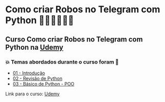 # Como criar Robos no Telegram com Python 👩🏻‍💻🤯🐍🤖
## Curso Como criar Robos no Telegram com Python na [Udemy](https://www.udemy.com/course/como-criar-robos-no-telegram-com-python/)
### 💥 Temas abordados durante o curso foram 🚀
- [01 - Introdução](https://github.com/romulovieira777/Como_criar_Robos_no_Telegram_com_Python/tree/main/01_Introducao)
- [02 - Revisão de Python](https://github.com/romulovieira777/Como_criar_Robos_no_Telegram_com_Python/tree/main/02_Revisao_de_Python)
- [03 - Básico de Python - POO]()

Link para o curso: [Udemy](https://www.udemy.com/course/como-criar-robos-no-telegram-com-python/)
